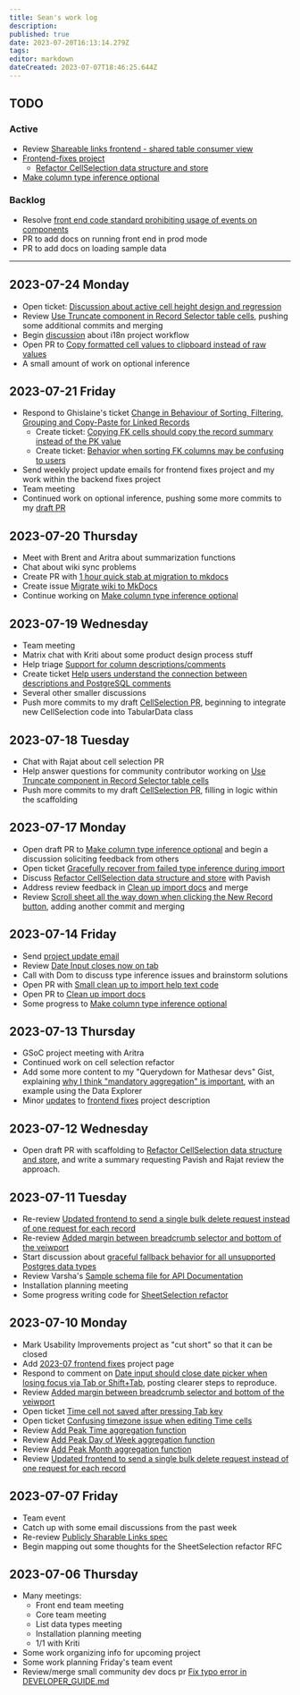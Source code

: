 ```yaml
---
title: Sean's work log
description: 
published: true
date: 2023-07-20T16:13:14.279Z
tags: 
editor: markdown
dateCreated: 2023-07-07T18:46:25.644Z
---
```


## TODO

### Active

- Review [Shareable links frontend - shared table consumer view](https://github.com/centerofci/mathesar/pull/3093)
- [Frontend-fixes project](../../projects/2023-07-frontend-fixes.md)
    - [Refactor CellSelection data structure and store](https://github.com/centerofci/mathesar/pull/3037)
- [Make column type inference optional](https://github.com/centerofci/mathesar/issues/2358)

### Backlog

- Resolve [front end code standard prohibiting usage of events on components](https://github.com/centerofci/mathesar-wiki/pull/93)
- PR to add docs on running front end in prod mode
- PR to add docs on loading sample data

--------------------------------------------------------------------------------

## 2023-07-24 Monday

- Open ticket: [Discussion about active cell height design and regression](https://github.com/centerofci/mathesar/issues/3091)
- Review [Use Truncate component in Record Selector table cells](https://github.com/centerofci/mathesar/pull/3077/), pushing some additional commits and merging
- Begin [discussion](https://groups.google.com/a/mathesar.org/g/mathesar-developers/c/45M2ZxoN-Qg) about i18n project workflow
- Open PR to [Copy formatted cell values to clipboard instead of raw values](https://github.com/centerofci/mathesar/pull/3094)
- A small amount of work on optional inference

## 2023-07-21 Friday

- Respond to Ghislaine's ticket [Change in Behaviour of Sorting, Filtering, Grouping and Copy-Paste for Linked Records](https://github.com/centerofci/mathesar/issues/3080)
    - Create ticket: [Copying FK cells should copy the record summary instead of the PK value](https://github.com/centerofci/mathesar/issues/3085)
    - Create ticket: [Behavior when sorting FK columns may be confusing to users](https://github.com/centerofci/mathesar/issues/3084)
- Send weekly project update emails for frontend fixes project and my work within the backend fixes project
- Team meeting
- Continued work on optional inference, pushing some more commits to my [draft PR](https://github.com/centerofci/mathesar/pull/3050)

## 2023-07-20 Thursday

- Meet with Brent and Aritra about summarization functions
- Chat about wiki sync problems
- Create PR with [1 hour quick stab at migration to mkdocs](https://github.com/centerofci/mathesar-wiki/pull/99)
- Create issue [Migrate wiki to MkDocs](https://github.com/centerofci/mathesar/issues/3079)
- Continue working on [Make column type inference optional](https://github.com/centerofci/mathesar/issues/2358)

## 2023-07-19 Wednesday

- Team meeting
- Matrix chat with Kriti about some product design process stuff
- Help triage [Support for column descriptions/comments](https://github.com/centerofci/mathesar/issues/3069)
- Create ticket [Help users understand the connection between descriptions and PostgreSQL comments](https://github.com/centerofci/mathesar/issues/3071)
- Several other smaller discussions
- Push more commits to my draft [CellSelection PR](https://github.com/centerofci/mathesar/pull/3037), beginning to integrate new CellSelection code into TabularData class

## 2023-07-18 Tuesday

- Chat with Rajat about cell selection PR
- Help answer questions for community contributor working on [Use Truncate component in Record Selector table cells](https://github.com/centerofci/mathesar/issues/2345)
- Push more commits to my draft [CellSelection PR](https://github.com/centerofci/mathesar/pull/3037), filling in logic within the scaffolding

## 2023-07-17 Monday

- Open draft PR to [Make column type inference optional](https://github.com/centerofci/mathesar/pull/3050) and begin a discussion soliciting feedback from others
- Open ticket [Gracefully recover from failed type inference during import](https://github.com/centerofci/mathesar/issues/3051)
- Discuss [Refactor CellSelection data structure and store](https://github.com/centerofci/mathesar/pull/3037) with Pavish
- Address review feedback in [Clean up import docs](https://github.com/centerofci/mathesar/pull/3042) and merge
- Review [Scroll sheet all the way down when clicking the New Record button](https://github.com/centerofci/mathesar/pull/3045), adding another commit and merging

## 2023-07-14 Friday

- Send [project update email](https://groups.google.com/a/mathesar.org/g/mathesar-developers/c/GJIzUwk3Zs8)
- Review [Date Input closes now on tab](https://github.com/centerofci/mathesar/pull/3038)
- Call with Dom to discuss type inference issues and brainstorm solutions
- Open PR with [Small clean up to import help text code](https://github.com/centerofci/mathesar/pull/3041)
- Open PR to [Clean up import docs](https://github.com/centerofci/mathesar/pull/3042)
- Some progress to [Make column type inference optional](https://github.com/centerofci/mathesar/issues/2358)

## 2023-07-13 Thursday

- GSoC project meeting with Aritra
- Continued work on cell selection refactor
- Add some more content to my "Querydown for Mathesar devs" Gist, explaining [why I think "mandatory aggregation" is important](https://gist.github.com/seancolsen/42d5f3873e644e3905eaac0b69f876ac#why-i-think-mandatory-aggregation-is-important), with an example using the Data Explorer
- Minor [updates](https://github.com/centerofci/mathesar-wiki/commit/11b9cb8266b72d86718953eceb3ce44843e6c1ca) to [frontend fixes](../../projects/2023-07-frontend-fixes.md) project description

## 2023-07-12 Wednesday

- Open draft PR with scaffolding to [Refactor CellSelection data structure and store](https://github.com/centerofci/mathesar/pull/3037), and write a summary requesting Pavish and Rajat review the approach.

## 2023-07-11 Tuesday

- Re-review [Updated frontend to send a single bulk delete request instead of one request for each record](https://github.com/centerofci/mathesar/pull/2985)
- Re-review [Added margin between breadcrumb selector and bottom of the veiwport](https://github.com/centerofci/mathesar/pull/3014)
- Start discussion about [graceful fallback behavior for all unsupported Postgres data types](https://github.com/centerofci/mathesar/issues/3024)
- Review Varsha's [Sample schema file for API Documentation](https://groups.google.com/a/mathesar.org/g/mathesar-developers/c/invt1JTg7hk)
- Installation planning meeting
- Some progress writing code for [SheetSelection refactor](https://github.com/centerofci/mathesar/issues/1732)

## 2023-07-10 Monday

- Mark Usability Improvements project as "cut short" so that it can be closed
- Add [2023-07 frontend fixes](https://github.com/centerofci/mathesar-wiki/blob/master/projects/2023-07-frontend-fixes.md) project page
- Respond to comment on [Date input should close date picker when losing focus via Tab or Shift+Tab](https://github.com/centerofci/mathesar/issues/1769), posting clearer steps to reproduce.
- Review [Added margin between breadcrumb selector and bottom of the veiwport](https://github.com/centerofci/mathesar/pull/3014)
- Open ticket [Time cell not saved after pressing Tab key](https://github.com/centerofci/mathesar/issues/3018)
- Open ticket [Confusing timezone issue when editing Time cells](https://github.com/centerofci/mathesar/issues/3019)
- Review [Add Peak Time aggregation function](https://github.com/centerofci/mathesar/pull/2981)
- Review [Add Peak Day of Week aggregation function](https://github.com/centerofci/mathesar/pull/3004)
- Review [Add Peak Month aggregation function](https://github.com/centerofci/mathesar/pull/3006)
- Review [Updated frontend to send a single bulk delete request instead of one request for each record](https://github.com/centerofci/mathesar/pull/2985)

## 2023-07-07 Friday

- Team event
- Catch up with some email discussions from the past week
- Re-review [Publicly Sharable Links spec](https://wiki.mathesar.org/en/product/specs/publicly-shareable-links)
- Begin mapping out some thoughts for the SheetSelection refactor RFC

## 2023-07-06 Thursday

- Many meetings:
    - Front end team meeting
    - Core team meeting
    - List data types meeting
    - Installation planning meeting
    - 1/1 with Kriti
- Some work organizing info for upcoming project
- Some work planning Friday's team event
- Review/merge small community dev docs pr [Fix typo error in DEVELOPER_GUIDE.md](https://github.com/centerofci/mathesar/pull/2999)

